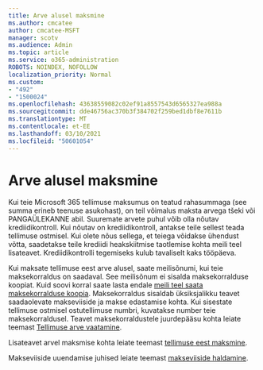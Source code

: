 ```yaml
---
title: Arve alusel maksmine
ms.author: cmcatee
author: cmcatee-MSFT
manager: scotv
ms.audience: Admin
ms.topic: article
ms.service: o365-administration
ROBOTS: NOINDEX, NOFOLLOW
localization_priority: Normal
ms.custom:
- "492"
- "1500024"
ms.openlocfilehash: 43638559082c02ef91a8557543d6565327ea988a
ms.sourcegitcommit: dde46756ac370b3f384702f259bed1dbf8e7611b
ms.translationtype: MT
ms.contentlocale: et-EE
ms.lasthandoff: 03/10/2021
ms.locfileid: "50601054"
---
```

# <a name="pay-by-invoice"></a>Arve alusel maksmine

Kui teie Microsoft 365 tellimuse maksumus on teatud rahasummaga (see summa erineb teenuse asukohast), on teil võimalus maksta arvega tšeki või PANGAÜLEKANNE abil. Suuremate arvete puhul võib olla nõutav krediidikontroll. Kui nõutav on krediidikontroll, antakse teile sellest teada tellimuse ostmisel. Kui olete nõus sellega, et teiega võidakse ühendust võtta, saadetakse teile krediidi heakskiitmise taotlemise kohta meili teel lisateavet. Krediidikontrolli tegemiseks kulub tavaliselt kaks tööpäeva.

Kui maksate tellimuse eest arve alusel, saate meilisõnumi, kui teie maksekorraldus on saadaval. See meilisõnum ei sisalda maksekorralduse koopiat. Kuid soovi korral saate lasta endale [meili teel saata maksekorralduse koopia](https://docs.microsoft.com/microsoft-365/commerce/billing-and-payments/view-your-bill-or-invoice.md#receive-a-copy-of-your-billing-statement-in-email). Maksekorraldus sisaldab üksiksjalikku teavet saadaolevate makseviiside ja makse edastamise kohta. Kui sisestate tellimuse ostmisel ostutellimuse numbri, kuvatakse number teie maksekorraldusel. Teavet maksekorraldustele juurdepääsu kohta leiate teemast [Tellimuse arve vaatamine](https://docs.microsoft.com/microsoft-365/commerce/billing-and-payments/view-your-bill-or-invoice).

Lisateavet arvel maksmise kohta leiate teemast [tellimuse eest maksmine](https://docs.microsoft.com/microsoft-365/commerce/billing-and-payments/pay-for-your-subscription).

Makseviiside uuendamise juhised leiate teemast [makseviiside haldamine](https://docs.microsoft.com/microsoft-365/commerce/billing-and-payments/manage-payment-methods).